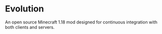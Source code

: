 # Evolution
An open source Minecraft 1.18 mod designed for continuous integration with both clients and servers.
